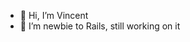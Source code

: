 - 👋 Hi, I’m Vincent
- 👀 I’m newbie to Rails, still working on it


<!---
VincentYuuu/VincentYuuu is a ✨ special ✨ repository because its `README.md` (this file) appears on your GitHub profile.
You can click the Preview link to take a look at your changes.
--->
